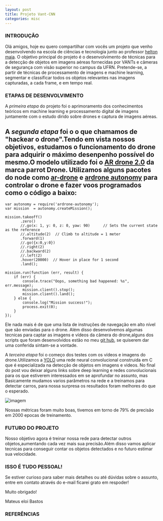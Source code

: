 ```yaml
---
layout: post
title: Projeto Vant-CNN
categories: misc
---
```

### INTRODUÇÃO

Olá amigos, hoje eu quero compartilhar com vocês um projeto que venho desenvolvendo na escola de ciências e tecnologia junto ao professor
[helton maia](https://sigaa.ufrn.br/sigaa/public/docente/portal.jsf?siape=2836616). O objetivo principal do projeto é o desenvolvimento de técnicas para a detecção de objetos em imagens aéreas fornecidas por VANTs e câmeras de segurança com visão superior no campus da UFRN. Pretende-se, a partir de técnicas de processamento de imagens e machine learning, segmentar e classificar todos os objetos relevantes nas imagens capturadas, a cada frame, e em tempo real.

### ETAPAS DE DESENVOLVIMENTO

A *primeira etapa* do projeto foi o aprimoramento dos conhecimentos teóricos em machine learning e processamento digital de imagens juntamente com o estudo dirido sobre drones e captura de imagens aéreas.

A *segunda etapa* foi o o que chamamos de "hackear o drone".Tendo em vista nossos objetivos, estudamos o funcionamento do drone para adquirir o máximo desenpenho possível do mesmo.O modelo utilizado foi o [**AR drone 2.0**](https://www.parrot.com/global/drones/parrot-ardrone-20-elite-edition) da marca parrot Drone.
Utilizamos alguns pacotes do node como [ar-drone](https://www.npmjs.com/package/ar-drone) e [ardrone autonomy](https://www.npmjs.com/package/ardrone-autonomy) para controlar o drone e fazer voos programados como o código a baixo:
---
    var autonomy = require('ardrone-autonomy');
    var mission  = autonomy.createMission();

    mission.takeoff()
           .zero()
           //.go(x: 1, y: 0, z: 0, yaw: 90)      // Sets the current state as the reference
           //.altitude(2)  // Climb to altitude = 1 meter
           .forward(1)
           //.go({x:0,y:0})
           //.right(2)
           //.backward(2)
           //.left(2)
           .hover(20000)  // Hover in place for 1 second
           .land();

    mission.run(function (err, result) {
        if (err) {
            console.trace("Oops, something bad happened: %s", err.message);
            mission.client().stop();
            mission.client().land();
        } else {
            console.log("Mission success!");
            process.exit(0);
        }
    });

Ele nada mais é de que uma lista de instruções de navegação em alto nível que são enviadas para o drone.
Além disso desenvolvemos algumas tecnicas para captar as imagens e vídeos da câmera do drone,alguns dos scripts que foram desenvolvidos estão no meu [git hub](https://github.com/eluire), se quiserem dar uma conferida sintam-se a vontade.

A *terceira etapa* foi o começo dos testes com os vídeos e imagens do drone.Utilizamos a [YOLO](https://pjreddie.com/darknet/yolo/) uma rede neural convolucional construida em C que é especializada na detecção de objetos em imagens e videos.
No final do post vou deixar alguns links sobre deep learning e redes convolucionais para os que estiverem interessados em se aprofundar no assunto, mas Basicamente mudamos varios parâmetros na rede e a treinamos para detectar carros, para nossa surpresa os resultados foram melhores do que o esperado.

![imagem](images/train_car_1_logs.png)

Nossas métricas foram muito boas, tivemos em torno de 79% de precisão em 2000 epocas de treinamento.

### FUTURO DO PROJETO
Nosso objetivo agora é treinar nossa rede para detectar outros objetos,aumentando cada vez mais sua precisão.Além disso vamos aplicar tecnicas para conseguir contar os objetos detectados e no futuro estimar sua velocidade.

### ISSO É TUDO PESSOAL!
Se estiver curioso para saber mais detalhes ou até dúvidas sobre o assunto, entre em contato através do e-mail ficarei grato em respoder!

Muito obrigado!

Mateus eloi Bastos

### REFERÊNCIAS

